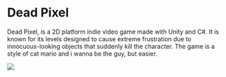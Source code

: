 # Dead Pixel
Dead Pixel, is a 2D platform indie video game made with Unity and C#. It is known for its levels designed to cause extreme frustration due to innocuous-looking objects that suddenly kill the character. The game is a style of cat mario and i wanna be the guy, but easier.

<img src="https://github.com/gutogonn/dead-pixel/blob/master/1.PNG">
